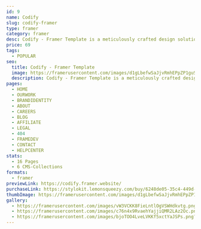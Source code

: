 ```yaml
---
id: 9
name: Codify
slug: codify-framer
type: framer
category: framer
desc: Codify - Framer Template is a meticulously crafted design solution, tailored for agencies seeking a seamless and dynamic online presence.
price: 69
tags:
  - POPULAR
seo:
  title: Codify - Framer Template
  image: https://framerusercontent.com/images/d1gLbefwSaJjvRmhEPpZP1guSJo.jpg
  description: Codify - Framer Template is a meticulously crafted design solution, tailored for agencies seeking a seamless and dynamic online presence.
pages:
  - HOME
  - OURWORK
  - BRANDIDENTITY
  - ABOUT
  - CAREERS
  - BLOG
  - AFFILIATE
  - LEGAL
  - 404
  - FRAMEDEV
  - CONTACT
  - HELPCENTER
stats:
  - 16 Pages
  - 6 CMS-Collections
formats:
  - framer
previewLink: https://codify.framer.website/
purchaseLink: https://stylokit.lemonsqueezy.com/buy/6248de05-35c4-449d-bf5f-d13f91724afd
thumbImage: https://framerusercontent.com/images/d1gLbefwSaJjvRmhEPpZP1guSJo.jpg
gallery:
  - https://framerusercontent.com/images/vW3VCKK8FieLntlOgVSWHdkvtg.png?scale-down-to=1024
  - https://framerusercontent.com/images/c76n4x9RvaehYajjiQMR2LAz2Oc.png?scale-down-to=1024
  - https://framerusercontent.com/images/bjoTOO4LveLVKKf5xctYaJSPs.png?scale-down-to=1024
---
```

